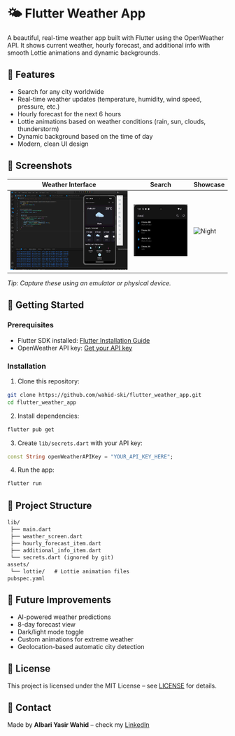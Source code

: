 # 🌤 Flutter Weather App

A beautiful, real-time weather app built with Flutter using the OpenWeather API.
It shows current weather, hourly forecast, and additional info with smooth Lottie animations and dynamic backgrounds.

## 🔹 Features

- Search for any city worldwide
- Real-time weather updates (temperature, humidity, wind speed, pressure, etc.)
- Hourly forecast for the next 6 hours
- Lottie animations based on weather conditions (rain, sun, clouds, thunderstorm)
- Dynamic background based on the time of day
- Modern, clean UI design

## 🔹 Screenshots
| Weather Interface | Search | Showcase |
|------------|---------|----------|
| ![Morning](assets/screenshots/weather.png) | ![Rain](assets/screenshots/Search.png) | ![Night](assets/screenshots/1756759954914.gif) |

*Tip: Capture these using an emulator or physical device.*

## 🔹 Getting Started

### Prerequisites

- Flutter SDK installed: [Flutter Installation Guide](https://docs.flutter.dev/get-started/install)
- OpenWeather API key: [Get your API key](https://openweathermap.org/api)

### Installation

1. Clone this repository:
```bash
git clone https://github.com/wahid-ski/flutter_weather_app.git
cd flutter_weather_app
```

2. Install dependencies:
```bash
flutter pub get
```

3. Create `lib/secrets.dart` with your API key:
```dart
const String openWeatherAPIKey = "YOUR_API_KEY_HERE";
```

4. Run the app:
```bash
flutter run
```

## 🔹 Project Structure
```
lib/
 ├── main.dart
 ├── weather_screen.dart
 ├── hourly_forecast_item.dart
 ├── additional_info_item.dart
 └── secrets.dart (ignored by git)
assets/
 └── lottie/   # Lottie animation files
pubspec.yaml
```

## 🔹 Future Improvements

- AI-powered weather predictions
- 8-day forecast view
- Dark/light mode toggle
- Custom animations for extreme weather
- Geolocation-based automatic city detection

## 🔹 License

This project is licensed under the MIT License – see [LICENSE](LICENSE) for details.

## 🔹 Contact

Made by **Albari Yasir Wahid** – check my [LinkedIn](https://www.linkedin.com/in/45379328a)
